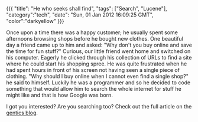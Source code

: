 {{{
  "title": "He who seeks shall find",
  "tags": ["Search", "Lucene"],
  "category":"tech",
  "date": "Sun, 01 Jan 2012 16:09:25 GMT",
  "color":"darkyellow"
}}}

Once upon a time there was a happy customer; he usually spent some afternoons browsing shops before he bought new clothes. One beautiful day a friend came up to him and asked: "Why don't you buy online and save the time for fun stuff?" Curious, our little friend went home and switched on his computer. Eagerly he clicked through his collection of URLs to find a site where he could start his shopping spree. He was quite frustrated when he had spent hours in front of his screen not having seen a single piece of clothing. "Why should I buy online when I cannot even find a single shop?" he said to himself. Luckily he was a programmer and so he decided to code something that would allow him to search the whole internet for stuff he might like and that is how Google was born.
<!--more-->
I got you interested? Are you searching too? Check out the full article on the [gentics blog](http://www.gentics.com/Portal.Node/blog-detail/gentics/postings/misc/He-who-seeks-shall-find.en.html).